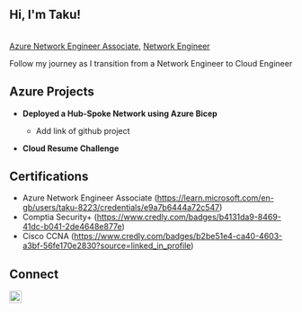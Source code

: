 <h2>Hi, I'm Taku!  </h2>
<br/><a href="https://github.com/takuchibisa">Azure Network Engineer Associate</a>, <a href="https://www.linkedin.com/in/takudzwa-chibisa/"> Network Engineer</a>
<p> Follow my journey as I transition from a Network Engineer to Cloud Engineer</p>
<h2> Azure Projects</h2>

- <b>Deployed a Hub-Spoke Network using Azure Bicep </b>
  - Add link of github project
    
- <b>Cloud Resume Challenge </b>

<h2> Certifications</h2>

  - Azure Network Engineer Associate (https://learn.microsoft.com/en-gb/users/taku-8223/credentials/e9a7b6444a72c547)
  - Comptia Security+ (https://www.credly.com/badges/b4131da9-8469-41dc-b041-2de4648e877e)
  - Cisco CCNA (https://www.credly.com/badges/b2be51e4-ca40-4603-a3bf-56fe170e2830?source=linked_in_profile)

<h2> Connect </h2>

[<img align="left" alt="TakuChibisa | LinkedIn" width="22px" src="https://cdn.jsdelivr.net/npm/simple-icons@v3/icons/linkedin.svg" />][linkedin]

[linkedin]: https://www.linkedin.com/in/takudzwa-chibisa/
